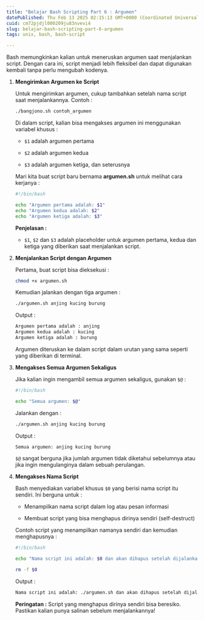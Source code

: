 ```yaml
---
title: "Belajar Bash Scripting Part 6 : Argumen"
datePublished: Thu Feb 13 2025 02:15:13 GMT+0000 (Coordinated Universal Time)
cuid: cm72pjdjl000209ju83nvevi4
slug: belajar-bash-scripting-part-6-argumen
tags: unix, bash, bash-script

---
```


Bash memungkinkan kalian untuk meneruskan argumen saat menjalankan script. Dengan cara ini, script menjadi lebih fleksibel dan dapat digunakan kembali tanpa perlu mengubah kodenya.

1. **Mengirimkan Argumen ke Script**
    
    Untuk mengirimkan argumen, cukup tambahkan setelah nama script saat menjalankannya. Contoh :
    
    ```bash
    ./bangjono.sh contoh_argumen
    ```
    
    Di dalam script, kalian bisa mengakses argumen ini menggunakan variabel khusus :
    
    * `$1` adalah argumen pertama
        
    * `$2` adalah argumen kedua
        
    * `$3` adalah argumen ketiga, dan seterusnya
        
    
    Mari kita buat script baru bernama **argumen.sh** untuk melihat cara kerjanya :
    
    ```bash
    #!/bin/bash
    
    echo "Argumen pertama adalah: $1"
    echo "Argumen kedua adalah: $2"
    echo "Argumen ketiga adalah: $3"
    ```
    
    **Penjelasan :**
    
    * `$1`, `$2` dan `$3` adalah placeholder untuk argumen pertama, kedua dan ketiga yang diberikan saat menjalankan script.
        
2. **Menjalankan Script dengan Argumen**
    
    Pertama, buat script bisa dieksekusi :
    
    ```bash
    chmod +x argumen.sh
    ```
    
    Kemudian jalankan dengan tiga argumen :
    
    ```bash
    ./argumen.sh anjing kucing burung
    ```
    
    Output :
    
    ```bash
    Argumen pertama adalah : anjing
    Argumen kedua adalah : kucing
    Argumen ketiga adalah : burung
    ```
    
    Argumen diteruskan ke dalam script dalam urutan yang sama seperti yang diberikan di terminal.
    
3. **Mengakses Semua Argumen Sekaligus**
    
    Jika kalian ingin mengambil semua argumen sekaligus, gunakan `$@` :
    
    ```bash
    #!/bin/bash
    
    echo "Semua argumen: $@"
    ```
    
    Jalankan dengan :
    
    ```bash
    ./argumen.sh anjing kucing burung
    ```
    
    Output :
    
    ```bash
    Semua argumen: anjing kucing burung
    ```
    
    `$@` sangat berguna jika jumlah argumen tidak diketahui sebelumnya atau jika ingin mengulanginya dalam sebuah perulangan.
    
4. **Mengakses Nama Script**
    
    Bash menyediakan variabel khusus `$0` yang berisi nama script itu sendiri. Ini berguna untuk :
    
    * Menampilkan nama script dalam log atau pesan informasi
        
    * Membuat script yang bisa menghapus dirinya sendiri (self-destruct)
        
    
    Contoh script yang menampilkan namanya sendiri dan kemudian menghapusnya :
    
    ```bash
    #!/bin/bash
    
    echo "Nama script ini adalah: $0 dan akan dihapus setelah dijalankan."
    
    rm -f $0
    ```
    
    Output :
    
    ```bash
    Nama script ini adalah: ./argumen.sh dan akan dihapus setelah dijalankan.
    ```
    
    **Peringatan :** Script yang menghapus dirinya sendiri bisa beresiko. Pastikan kalian punya salinan sebelum menjalankannya!